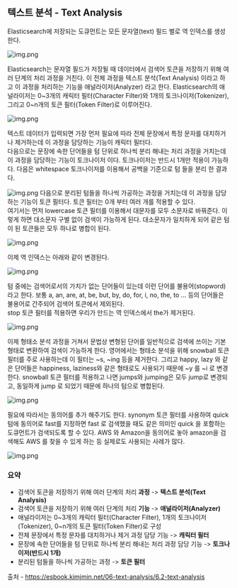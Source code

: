 ## 텍스트 분석 - Text Analysis
Elasticsearch에 저장되는 도큐먼트는 모든 문자열(text) 필드 별로 역 인덱스를 생성한다.  

![img.png](../../image/invertedindex3.png)

Elasticsearch는 문자열 필드가 저장될 때 데이터에서 검색어 토큰을 저장하기 위해 여러 단계의 처리 과정을 거친다. 
이 전체 과정을 텍스트 분석(Text Analysis) 이라고 하고 이 과정을 처리하는 기능을 애널라이저(Analyzer) 라고 한다. 
Elasticsearch의 애널라이저는 0~3개의 캐릭터 필터(Character Filter)와 1개의 토크나이저(Tokenizer), 그리고 0~n개의 토큰 필터(Token Filter)로 이루어진다.

![img.png](../../image/analyzer.png)

텍스트 데이터가 입력되면 가장 먼저 필요에 따라 전체 문장에서 특정 문자를 대치하거나 제거하는데 이 과정을 담당하는 기능이 캐릭터 필터다.  
다음으로는 문장에 속한 단어들을 텀 단위로 하나씩 분리 해내는 처리 과정을 거치는데 이 과정을 담당하는 기능이 토크나이저 이다. 토크나이저는 반드시 1개만 적용이 가능하다. 다음은 whitespace 토크나이저를 이용해서 공백을 기준으로 텀 들을 분리 한 결과다.

![img.png](../../image/tokenizer1.png)
다음으로 분리된 텀들을 하나씩 가공하는 과정을 거치는데 이 과정을 담당하는 기능이 토큰 필터다. 토큰 필터는 0개 부터 여러 개를 적용할 수 있다.  
여기서는 먼저 lowercase 토큰 필터를 이용해서 대문자를 모두 소문자로 바꿔준다. 이렇게 하면 대소문자 구별 없이 검색이 가능하게 된다. 대소문자가 일치하게 되어 같은 텀이 된 토큰들은 모두 하나로 병합이 된다.

![img.png](../../image/tokenizer2.png)

이제 역 인덱스는 아래와 같이 변경된다.

![img.png](../../image/tokenizer3.png)

텀 중에는 검색어로서의 가치가 없는 단어들이 있는데 이런 단어를 불용어(stopword) 라고 한다. 보통 a, an, are, at, be, but, by, do, for, i, no, the, to … 등의 단어들은 불용어로 간주되어 검색어 토큰에서 제외된다.  
stop 토큰 필터를 적용하면 우리가 만드는 역 인덱스에서 the가 제거된다.

![img.png](../../image/tokenizer4.png)

이제 형태소 분석 과정을 거쳐서 문법상 변형된 단어를 일반적으로 검색에 쓰이는 기본 형태로 변환하여 검색이 가능하게 한다. 
영어에서는 형태소 분석을 위해 snowball 토큰 필터를 주로 사용하는데 이 필터는 ~s, ~ing 등을 제거한다. 
그리고 happy, lazy 와 같은 단어들은 happiness, laziness와 같은 형태로도 사용되기 때문에 ~y 를 ~i 로 변경한다. 
snowball 토큰 필터를 적용하고 나면 jumps와 jumping은 모두 jump로 변경되고, 동일하게 jump 로 되었기 때문에 하나의 텀으로 병합된다.

![img.png](../../image/tokenizer5.png)

필요에 따라서는 동의어를 추가 해주기도 한다. synonym 토큰 필터를 사용하여 quick 텀에 동의어로 fast를 지정하면 fast 로 검색했을 때도 같은 의미인 quick 을 포함하는 도큐먼트가 검색되도록 할 수 있다. 
AWS 와 Amazon을 동의어로 놓아 amazon을 검색해도 AWS 를 찾을 수 있게 하는 등 실제로도 사용되는 사례가 많다.

![img.png](../../image/tokenizer6.png)

### 요약
* 검색어 토큰을 저장하기 위해 여러 단계의 처리 **과정** -> **텍스트 분석(Text Analysis)**
* 검색어 토큰을 저장하기 위해 여러 단계의 처리 **기능** -> **애널라이저(Analyzer)**
* 애널라이저는 0~3개의 캐릭터 필터(Character Filter), 1개의 토크나이저(Tokenizer), 0~n개의 토큰 필터(Token Filter)로 구성
* 전체 문장에서 특정 문자를 대치하거나 제거 과정 담당 기능 -> **캐릭터 필터**
* 문장에 속한 단어들을 텀 단위로 하나씩 분리 해내는 처리 과정 담당 기능 -> **토크나이저(반드시 1개)**
* 분리된 텀들을 하나씩 가공하는 과정 -> **토큰 필터**

출처 - https://esbook.kimjmin.net/06-text-analysis/6.2-text-analysis